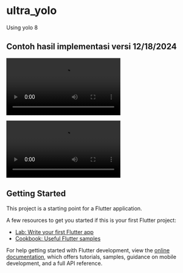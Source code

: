 # ultra_yolo

Using yolo 8

## Contoh hasil implementasi versi 12/18/2024

![Demo 1](https://github.com/devit7/Objc-Dect/blob/main/part1.mp4)   

![Demo 2](https://github.com/devit7/Objc-Dect/blob/main/part2.mp4)

## Getting Started

This project is a starting point for a Flutter application.

A few resources to get you started if this is your first Flutter project:

- [Lab: Write your first Flutter app](https://docs.flutter.dev/get-started/codelab)
- [Cookbook: Useful Flutter samples](https://docs.flutter.dev/cookbook)

For help getting started with Flutter development, view the
[online documentation](https://docs.flutter.dev/), which offers tutorials,
samples, guidance on mobile development, and a full API reference.
